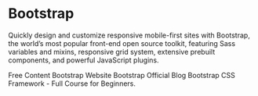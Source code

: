 # Bootstrap

Quickly design and customize responsive mobile-first sites with Bootstrap, the world’s most popular front-end open source toolkit, featuring Sass variables and mixins, responsive grid system, extensive prebuilt components, and powerful JavaScript plugins.

<ResourceGroupTitle>Free Content</ResourceGroupTitle>
<BadgeLink colorScheme='blue' badgeText='Official Website' href='https://getbootstrap.com'>Bootstrap Website</BadgeLink>
<BadgeLink colorScheme='blue' badgeText='Official Blog' href='https://blog.getbootstrap.com/2022/07/19/bootstrap-5-2-0/'>Bootstrap Official Blog</BadgeLink>
<BadgeLink badgeText='Watch' href='https://www.youtube.com/watch?v=-qfEOE4vtxE'>Bootstrap CSS Framework - Full Course for Beginners</BadgeLink>.
